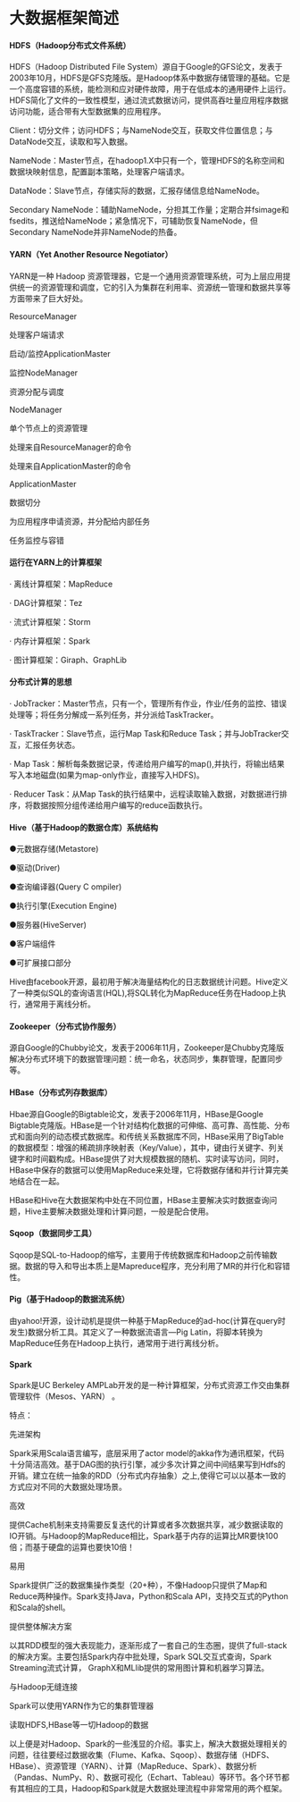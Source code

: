 # 大数据框架简述

#### HDFS（Hadoop分布式文件系统）

HDFS（Hadoop Distributed File System）源自于Google的GFS论文，发表于2003年10月，HDFS是GFS克隆版。是Hadoop体系中数据存储管理的基础。它是一个高度容错的系统，能检测和应对硬件故障，用于在低成本的通用硬件上运行。HDFS简化了文件的一致性模型，通过流式数据访问，提供高吞吐量应用程序数据访问功能，适合带有大型数据集的应用程序。

Client：切分文件；访问HDFS；与NameNode交互，获取文件位置信息；与DataNode交互，读取和写入数据。

NameNode：Master节点，在hadoop1.X中只有一个，管理HDFS的名称空间和数据块映射信息，配置副本策略，处理客户端请求。

DataNode：Slave节点，存储实际的数据，汇报存储信息给NameNode。

Secondary NameNode：辅助NameNode，分担其工作量；定期合并fsimage和fsedits，推送给NameNode；紧急情况下，可辅助恢复NameNode，但Secondary NameNode并非NameNode的热备。

#### YARN（Yet Another Resource Negotiator）

YARN是一种 Hadoop 资源管理器，它是一个通用资源管理系统，可为上层应用提供统一的资源管理和调度，它的引入为集群在利用率、资源统一管理和数据共享等方面带来了巨大好处。

ResourceManager

 

处理客户端请求

启动/监控ApplicationMaster

监控NodeManager

资源分配与调度

 

 

 

NodeManager

 

单个节点上的资源管理

处理来自ResourceManager的命令

处理来自ApplicationMaster的命令

 

 

 

ApplicationMaster

数据切分

为应用程序申请资源，并分配给内部任务

任务监控与容错

 

#### 运行在YARN上的计算框架

·    离线计算框架：MapReduce

·    DAG计算框架：Tez

·    流式计算框架：Storm

·    内存计算框架：Spark

·    图计算框架：Giraph、GraphLib

#### 分布式计算的思想

·    JobTracker：Master节点，只有一个，管理所有作业，作业/任务的监控、错误处理等；将任务分解成一系列任务，并分派给TaskTracker。

·    TaskTracker：Slave节点，运行Map Task和Reduce Task；并与JobTracker交互，汇报任务状态。

·    Map Task：解析每条数据记录，传递给用户编写的map(),并执行，将输出结果写入本地磁盘(如果为map-only作业，直接写入HDFS)。

·    Reducer Task：从Map Task的执行结果中，远程读取输入数据，对数据进行排序，将数据按照分组传递给用户编写的reduce函数执行。

#### Hive（基于Hadoop的数据仓库）系统结构

●元数据存储(Metastore)

●驱动(Driver)

●查询编译器(Query C ompiler)

●执行引擎(Execution Engine)

●服务器(HiveServer)

●客户端组件

●可扩展接口部分

Hive由facebook开源，最初用于解决海量结构化的日志数据统计问题。Hive定义了一种类似SQL的查询语言(HQL),将SQL转化为MapReduce任务在Hadoop上执行，通常用于离线分析。

#### Zookeeper（分布式协作服务）

源自Google的Chubby论文，发表于2006年11月，Zookeeper是Chubby克隆版
 解决分布式环境下的数据管理问题：统一命名，状态同步，集群管理，配置同步等。

#### HBase（分布式列存数据库）

Hbae源自Google的Bigtable论文，发表于2006年11月，HBase是Google Bigtable克隆版。HBase是一个针对结构化数据的可伸缩、高可靠、高性能、分布式和面向列的动态模式数据库。和传统关系数据库不同，HBase采用了BigTable的数据模型：增强的稀疏排序映射表（Key/Value），其中，键由行关键字、列关键字和时间戳构成。HBase提供了对大规模数据的随机、实时读写访问，同时，HBase中保存的数据可以使用MapReduce来处理，它将数据存储和并行计算完美地结合在一起。

HBase和Hive在大数据架构中处在不同位置，HBase主要解决实时数据查询问题，Hive主要解决数据处理和计算问题，一般是配合使用。

#### Sqoop（数据同步工具）

Sqoop是SQL-to-Hadoop的缩写，主要用于传统数据库和Hadoop之前传输数据。数据的导入和导出本质上是Mapreduce程序，充分利用了MR的并行化和容错性。

#### Pig（基于Hadoop的数据流系统）

由yahoo!开源，设计动机是提供一种基于MapReduce的ad-hoc(计算在query时发生)数据分析工具。其定义了一种数据流语言—Pig Latin，将脚本转换为MapReduce任务在Hadoop上执行，通常用于进行离线分析。

#### Spark

Spark是UC Berkeley AMPLab开发的是一种计算框架，分布式资源工作交由集群管理软件（Mesos、YARN） 。

特点：

先进架构

Spark采用Scala语言编写，底层采用了actor model的akka作为通讯框架，代码十分简洁高效。基于DAG图的执行引擎，减少多次计算之间中间结果写到Hdfs的开销。建立在统一抽象的RDD（分布式内存抽象）之上,使得它可以以基本一致的方式应对不同的大数据处理场景。

高效

提供Cache机制来支持需要反复迭代的计算或者多次数据共享，减少数据读取的IO开销。与Hadoop的MapReduce相比，Spark基于内存的运算比MR要快100倍；而基于硬盘的运算也要快10倍！

易用

Spark提供广泛的数据集操作类型（20+种），不像Hadoop只提供了Map和Reduce两种操作。Spark支持Java，Python和Scala API，支持交互式的Python和Scala的shell。

提供整体解决方案

以其RDD模型的强大表现能力，逐渐形成了一套自己的生态圈，提供了full-stack的解决方案。主要包括Spark内存中批处理，Spark SQL交互式查询，Spark Streaming流式计算， GraphX和MLlib提供的常用图计算和机器学习算法。

与Hadoop无缝连接

Spark可以使用YARN作为它的集群管理器

读取HDFS,HBase等一切Hadoop的数据

以上便是对Hadoop、Spark的一些浅显的介绍。事实上，解决大数据处理相关的问题，往往要经过数据收集（Flume、Kafka、Sqoop）、数据存储（HDFS、HBase）、资源管理（YARN）、计算（MapReduce、Spark）、数据分析（Pandas、NumPy、R）、数据可视化（Echart、Tableau）等环节。各个环节都有其相应的工具，Hadoop和Spark就是大数据处理流程中非常常用的两个框架。